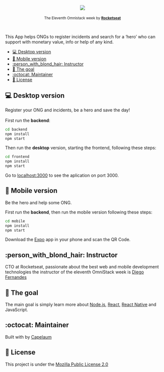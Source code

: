 <h1 align="center">
  <a href="#" title="Be The Hero">
    <img src="https://i.postimg.cc/LsWC5Gxg/bethehero.png"/>
  </a>
</h1>

<p align="center">
  <sub>
    The Eleventh Omnistack week by
    <strong>
      <a href="https://rocketseat.com.br" title="Rocketseat" target="_blank">Rocketseat</a>
    </strong>
  </sub>
</p>

<br>

<p>
  This App helps ONGs to register incidents and search for a ‘hero’ who can support with monetary value, info or help 
  of any kind.
</p>

- [:computer: Desktop version](#computer-desktop-version)
- [:iphone: Mobile version](#iphone-mobile-version)
- [:person_with_blond_hair: Instructor](#personwithblondhair-instructor)
- [:dart: The goal](#dart-the-goal)
- [:octocat: Maintainer](#octocat-maintainer)
- [:page_with_curl: License](#pagewithcurl-license)

## :computer: Desktop version

Register your ONG and incidents, be a hero and save the day!
<br>
<br>
First run the <b>backend</b>: 

```bash
cd backend
npm install
npm start
```

Then run the <b>desktop</b> version, starting the frontend, following these steps:

```bash
cd frontend
npm install
npm start
```

Go to <a href="https://localhost:3000" title="port 3000" target="_blank">localhost:3000</a>
to see the aplication on port 3000.
<br>

## :iphone: Mobile version

Be the hero and help some ONG.

First run the <b>backend</b>, 
then run the mobile version following these steps:

```bash
cd mobile
npm install
npm start
```

Download the [Expo](https://play.google.com/store/apps/details?id=host.exp.exponent&hl=pt_BR) app in your phone and scan the QR Code.

## :person_with_blond_hair: Instructor

CTO at Rocketseat, passionate about the best web and mobile development technologies the instructor of the eleventh OmniStack week is [Diego Fernandes](https://github.com/diego3g)

## :dart: The goal

The main goal is simply learn more about [Node.js](https://nodejs.org/en/), [React](https://reactjs.org/), [React Native](https://reactnative.dev/) and JavaScript.

## :octocat: Maintainer

Built with by [Capelaum](https://github.com/capelaum)

## :page_with_curl: License

This project is under the [Mozilla Public License 2.0](https://mozilla.org/MPL/2.0)
